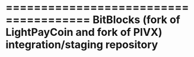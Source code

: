 ======================================
BitBlocks (fork of LightPayCoin and fork of PIVX) integration/staging repository
======================================
